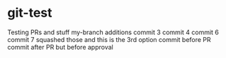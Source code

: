 # git-test
Testing PRs and stuff
my-branch additions
commit 3
commit 4
commit 6
commit 7
squashed those
and this is the 3rd option
commit before PR
commit after PR but before approval
